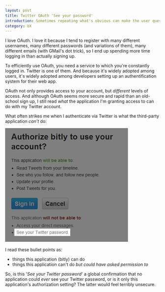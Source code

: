 ```yaml
---
layout: post
title: Twitter OAuth 'See your password'
introduction: Sometimes repeating what's obvious can make the user question your website's security.
category: UX
---
```


I love OAuth. I love it because I tend to register with many different usernames, many different passwords (and variations of them), many different emails (with GMail's dot trick), so I end up spending more time logging in than actually signing up.

To efficiently use OAuth, you need a service to which you're constantly logged in. Twitter is one of them. And because it's widely adopted among users, it's widely adopted among developers setting up an authentification system for their web app.

OAuth not only provides access to your account, but *different* levels of access. And although OAuth seems more secure and rapid than an old-school sign up, I still read *what* the application I'm granting access to can do with my Twitter account.

What often strikes me when I authenticate via Twitter is what the third-party application *can't* do:

![Twitter OAuth 'See your Twitter password'](/images/post/twitter-see-your-password.png)

I read these bullet points as:

* things this application (bitly) can do
* things this application can't do *but could have asked permission to*

So, is this '*See your Twitter password*' a global confirmation that no application could *ever* see your Twitter password, or is it only this application's authorization setting? The latter would feel terribly unsecure.
